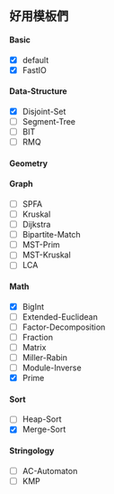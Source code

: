 ## 好用模板們

#### Basic
- [x] default
- [x] FastIO

#### Data-Structure
- [x] Disjoint-Set
- [ ] Segment-Tree
- [ ] BIT
- [ ] RMQ

#### Geometry


#### Graph
- [ ] SPFA
- [ ] Kruskal
- [ ] Dijkstra
- [ ] Bipartite-Match
- [ ] MST-Prim
- [ ] MST-Kruskal
- [ ] LCA

#### Math
- [x] BigInt
- [ ] Extended-Euclidean
- [ ] Factor-Decomposition
- [ ] Fraction
- [ ] Matrix
- [ ] Miller-Rabin
- [ ] Module-Inverse
- [x] Prime

#### Sort
- [ ] Heap-Sort
- [x] Merge-Sort

#### Stringology
- [ ] AC-Automaton
- [ ] KMP
